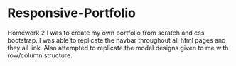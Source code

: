 # Responsive-Portfolio
 Homework 2
 I was to create my own portfolio from scratch and css bootstrap.
 I was able to replicate the navbar throughout all html pages and they all link.
 Also attempted to replicate the model designs given to me with row/column structure.
 
